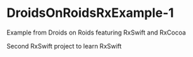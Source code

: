 # DroidsOnRoidsRxExample-1

Example from Droids on Roids featuring RxSwift and RxCocoa

Second RxSwift project to learn RxSwift

